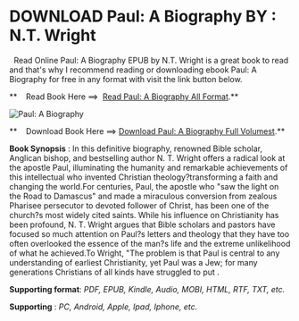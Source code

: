  **DOWNLOAD Paul: A Biography BY : N.T. Wright**
===============================================

  Read Online Paul: A Biography EPUB by N.T. Wright is a great book to read and that's why I recommend reading or downloading ebook Paul: A Biography for free in any format with visit the link button below.

**    Read Book Here ==>  [Read Paul: A Biography All Format](https://goodreadbook.site/?book=0061730599).**

![Paul: A Biography](https://i.gr-assets.com/images/S/compressed.photo.goodreads.com/books/1536711880l/40162689.jpg)

**    Download Book Here ==> [Download Paul: A Biography Full Volumest](https://goodreadbook.site/?book=0061730599).**

**Book Synopsis** : In this definitive biography, renowned Bible scholar, Anglican bishop, and bestselling author N. T. Wright offers a radical look at the apostle Paul, illuminating the humanity and remarkable achievements of this intellectual who invented Christian theology?transforming a faith and changing the world.For centuries, Paul, the apostle who "saw the light on the Road to Damascus" and made a miraculous conversion from zealous Pharisee persecutor to devoted follower of Christ, has been one of the church?s most widely cited saints. While his influence on Christianity has been profound, N. T. Wright argues that Bible scholars and pastors have focused so much attention on Paul?s letters and theology that they have too often overlooked the essence of the man?s life and the extreme unlikelihood of what he achieved.To Wright, "The problem is that Paul is central to any understanding of earliest Christianity, yet Paul was a Jew; for many generations Christians of all kinds have struggled to put .

**Supporting format**: _PDF, EPUB, Kindle, Audio, MOBI, HTML, RTF, TXT, etc._

**Supporting** : _PC, Android, Apple, Ipad, Iphone, etc._